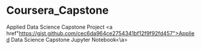 # Coursera_Capstone
Applied Data Science Capstone Project
<a href"https://gist.github.com/cec6da964ce2754341bf12f9f92fd457">Applied Data Science Capstone Jupyter Notebook<\a>


